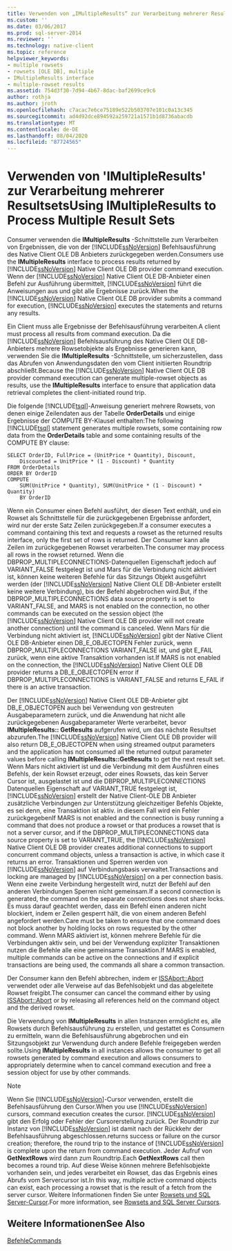 ```yaml
---
title: Verwenden von „IMultipleResults“ zur Verarbeitung mehrerer Resultsets | Microsoft-Dokumentation
ms.custom: ''
ms.date: 03/06/2017
ms.prod: sql-server-2014
ms.reviewer: ''
ms.technology: native-client
ms.topic: reference
helpviewer_keywords:
- multiple rowsets
- rowsets [OLE DB], multiple
- IMultipleResults interface
- multiple-rowset results
ms.assetid: 754d3f30-7d94-4b67-8dac-baf2699ce9c6
author: rothja
ms.author: jroth
ms.openlocfilehash: c7acac7e6ce75189e522b503707e101c0a13c345
ms.sourcegitcommit: ad4d92dce894592a259721a1571b1d8736abacdb
ms.translationtype: MT
ms.contentlocale: de-DE
ms.lasthandoff: 08/04/2020
ms.locfileid: "87724565"
---
```

# <a name="using-imultipleresults-to-process-multiple-result-sets"></a><span data-ttu-id="86765-102">Verwenden von 'IMultipleResults' zur Verarbeitung mehrerer Resultsets</span><span class="sxs-lookup"><span data-stu-id="86765-102">Using IMultipleResults to Process Multiple Result Sets</span></span>
  <span data-ttu-id="86765-103">Consumer verwenden die **IMultipleResults** -Schnittstelle zum Verarbeiten von Ergebnissen, die von der [!INCLUDE[ssNoVersion](../../includes/ssnoversion-md.md)] Befehlsausführung des Native Client OLE DB Anbieters zurückgegeben werden.</span><span class="sxs-lookup"><span data-stu-id="86765-103">Consumers use the **IMultipleResults** interface to process results returned by [!INCLUDE[ssNoVersion](../../includes/ssnoversion-md.md)] Native Client OLE DB provider command execution.</span></span> <span data-ttu-id="86765-104">Wenn der [!INCLUDE[ssNoVersion](../../includes/ssnoversion-md.md)] Native Client OLE DB-Anbieter einen Befehl zur Ausführung übermittelt, [!INCLUDE[ssNoVersion](../../includes/ssnoversion-md.md)] führt die Anweisungen aus und gibt alle Ergebnisse zurück.</span><span class="sxs-lookup"><span data-stu-id="86765-104">When the [!INCLUDE[ssNoVersion](../../includes/ssnoversion-md.md)] Native Client OLE DB provider submits a command for execution, [!INCLUDE[ssNoVersion](../../includes/ssnoversion-md.md)] executes the statements and returns any results.</span></span>  
  
 <span data-ttu-id="86765-105">Ein Client muss alle Ergebnisse der Befehlsausführung verarbeiten.</span><span class="sxs-lookup"><span data-stu-id="86765-105">A client must process all results from command execution.</span></span> <span data-ttu-id="86765-106">Da die [!INCLUDE[ssNoVersion](../../includes/ssnoversion-md.md)] Befehlsausführung des Native Client OLE DB-Anbieters mehrere Rowsetobjekte als Ergebnisse generieren kann, verwenden Sie die **IMultipleResults** -Schnittstelle, um sicherzustellen, dass das Abrufen von Anwendungsdaten den vom Client initiierten Roundtrip abschließt.</span><span class="sxs-lookup"><span data-stu-id="86765-106">Because the [!INCLUDE[ssNoVersion](../../includes/ssnoversion-md.md)] Native Client OLE DB provider command execution can generate multiple-rowset objects as results, use the **IMultipleResults** interface to ensure that application data retrieval completes the client-initiated round trip.</span></span>  
  
 <span data-ttu-id="86765-107">Die folgende [!INCLUDE[tsql](../../includes/tsql-md.md)]-Anweisung generiert mehrere Rowsets, von denen einige Zeilendaten aus der Tabelle **OrderDetails** und einige Ergebnisse der COMPUTE BY-Klausel enthalten:</span><span class="sxs-lookup"><span data-stu-id="86765-107">The following [!INCLUDE[tsql](../../includes/tsql-md.md)] statement generates multiple rowsets, some containing row data from the **OrderDetails** table and some containing results of the COMPUTE BY clause:</span></span>  
  
```  
SELECT OrderID, FullPrice = (UnitPrice * Quantity), Discount,  
    Discounted = UnitPrice * (1 - Discount) * Quantity  
FROM OrderDetails  
ORDER BY OrderID  
COMPUTE  
    SUM(UnitPrice * Quantity), SUM(UnitPrice * (1 - Discount) * Quantity)  
    BY OrderID  
```  
  
 <span data-ttu-id="86765-108">Wenn ein Consumer einen Befehl ausführt, der diesen Text enthält, und ein Rowset als Schnittstelle für die zurückgegebenen Ergebnisse anfordert, wird nur der erste Satz Zeilen zurückgegeben.</span><span class="sxs-lookup"><span data-stu-id="86765-108">If a consumer executes a command containing this text and requests a rowset as the returned results interface, only the first set of rows is returned.</span></span> <span data-ttu-id="86765-109">Der Consumer kann alle Zeilen im zurückgegebenen Rowset verarbeiten.</span><span class="sxs-lookup"><span data-stu-id="86765-109">The consumer may process all rows in the rowset returned.</span></span> <span data-ttu-id="86765-110">Wenn die DBPROP_MULTIPLECONNECTIONS-Datenquellen Eigenschaft jedoch auf VARIANT_FALSE festgelegt ist und Mars für die Verbindung nicht aktiviert ist, können keine weiteren Befehle für das Sitzungs Objekt ausgeführt werden (der [!INCLUDE[ssNoVersion](../../includes/ssnoversion-md.md)] Native Client OLE DB-Anbieter erstellt keine weitere Verbindung), bis der Befehl abgebrochen wird.</span><span class="sxs-lookup"><span data-stu-id="86765-110">But, if the DBPROP_MULTIPLECONNECTIONS data source property is set to VARIANT_FALSE, and MARS is not enabled on the connection, no other commands can be executed on the session object (the [!INCLUDE[ssNoVersion](../../includes/ssnoversion-md.md)] Native Client OLE DB provider will not create another connection) until the command is canceled.</span></span> <span data-ttu-id="86765-111">Wenn Mars für die Verbindung nicht aktiviert ist, [!INCLUDE[ssNoVersion](../../includes/ssnoversion-md.md)] gibt der Native Client OLE DB-Anbieter einen DB_E_OBJECTOPEN Fehler zurück, wenn DBPROP_MULTIPLECONNECTIONS VARIANT_FALSE ist, und gibt E_FAIL zurück, wenn eine aktive Transaktion vorhanden ist.</span><span class="sxs-lookup"><span data-stu-id="86765-111">If MARS is not enabled on the connection, the [!INCLUDE[ssNoVersion](../../includes/ssnoversion-md.md)] Native Client OLE DB provider returns a DB_E_OBJECTOPEN error if DBPROP_MULTIPLECONNECTIONS is VARIANT_FALSE and returns E_FAIL if there is an active transaction.</span></span>  
  
 <span data-ttu-id="86765-112">Der [!INCLUDE[ssNoVersion](../../includes/ssnoversion-md.md)] Native Client OLE DB-Anbieter gibt DB_E_OBJECTOPEN auch bei Verwendung von gestreuten Ausgabeparametern zurück, und die Anwendung hat nicht alle zurückgegebenen Ausgabeparameter Werte verarbeitet, bevor **IMultipleResults:: GetResults** aufgerufen wird, um das nächste Resultset abzurufen.</span><span class="sxs-lookup"><span data-stu-id="86765-112">The [!INCLUDE[ssNoVersion](../../includes/ssnoversion-md.md)] Native Client OLE DB provider will also return DB_E_OBJECTOPEN when using streamed output parameters and the application has not consumed all the returned output parameter values before calling **IMultipleResults::GetResults** to get the next result set.</span></span> <span data-ttu-id="86765-113">Wenn Mars nicht aktiviert ist und die Verbindung mit dem Ausführen eines Befehls, der kein Rowset erzeugt, oder eines Rowsets, das kein Server Cursor ist, ausgelastet ist und die DBPROP_MULTIPLECONNECTIONS Datenquellen Eigenschaft auf VARIANT_TRUE festgelegt ist, [!INCLUDE[ssNoVersion](../../includes/ssnoversion-md.md)] erstellt der Native Client-OLE DB Anbieter zusätzliche Verbindungen zur Unterstützung gleichzeitiger Befehls Objekte, es sei denn, eine Transaktion ist aktiv. in diesem Fall wird ein Fehler zurückgegeben</span><span class="sxs-lookup"><span data-stu-id="86765-113">If MARS is not enabled and the connection is busy running a command that does not produce a rowset or that produces a rowset that is not a server cursor, and if the DBPROP_MULTIPLECONNECTIONS data source property is set to VARIANT_TRUE, the [!INCLUDE[ssNoVersion](../../includes/ssnoversion-md.md)] Native Client OLE DB provider creates additional connections to support concurrent command objects, unless a transaction is active, in which case it returns an error.</span></span> <span data-ttu-id="86765-114">Transaktionen und Sperren werden von [!INCLUDE[ssNoVersion](../../includes/ssnoversion-md.md)] auf Verbindungsbasis verwaltet.</span><span class="sxs-lookup"><span data-stu-id="86765-114">Transactions and locking are managed by [!INCLUDE[ssNoVersion](../../includes/ssnoversion-md.md)] on a per connection basis.</span></span> <span data-ttu-id="86765-115">Wenn eine zweite Verbindung hergestellt wird, nutzt der Befehl auf den anderen Verbindungen Sperren nicht gemeinsam.</span><span class="sxs-lookup"><span data-stu-id="86765-115">If a second connection is generated, the command on the separate connections does not share locks.</span></span> <span data-ttu-id="86765-116">Es muss darauf geachtet werden, dass ein Befehl einen anderen nicht blockiert, indem er Zeilen gesperrt hält, die von einem anderen Befehl angefordert werden.</span><span class="sxs-lookup"><span data-stu-id="86765-116">Care must be taken to ensure that one command does not block another by holding locks on rows requested by the other command.</span></span> <span data-ttu-id="86765-117">Wenn MARS aktiviert ist, können mehrere Befehle für die Verbindungen aktiv sein, und bei der Verwendung expliziter Transaktionen nutzen die Befehle alle eine gemeinsame Transaktion.</span><span class="sxs-lookup"><span data-stu-id="86765-117">If MARS is enabled, multiple commands can be active on the connections and if explicit transactions are being used, the commands all share a common transaction.</span></span>  
  
 <span data-ttu-id="86765-118">Der Consumer kann den Befehl abbrechen, indem er [ISSAbort::Abort](../native-client-ole-db-interfaces/issabort-abort-ole-db.md) verwendet oder alle Verweise auf das Befehlsobjekt und das abgeleitete Rowset freigibt.</span><span class="sxs-lookup"><span data-stu-id="86765-118">The consumer can cancel the command either by using [ISSAbort::Abort](../native-client-ole-db-interfaces/issabort-abort-ole-db.md) or by releasing all references held on the command object and the derived rowset.</span></span>  
  
 <span data-ttu-id="86765-119">Die Verwendung von **IMultipleResults** in allen Instanzen ermöglicht es, alle Rowsets durch Befehlsausführung zu erstellen, und gestattet es Consumern zu ermitteln, wann die Befehlsausführung abgebrochen und ein Sitzungsobjekt zur Verwendung durch andere Befehle freigegeben werden sollte.</span><span class="sxs-lookup"><span data-stu-id="86765-119">Using **IMultipleResults** in all instances allows the consumer to get all rowsets generated by command execution and allows consumers to appropriately determine when to cancel command execution and free a session object for use by other commands.</span></span>  
  
> [!NOTE]  
>  <span data-ttu-id="86765-120">Wenn Sie [!INCLUDE[ssNoVersion](../../includes/ssnoversion-md.md)]-Cursor verwenden, erstellt die Befehlsausführung den Cursor.</span><span class="sxs-lookup"><span data-stu-id="86765-120">When you use [!INCLUDE[ssNoVersion](../../includes/ssnoversion-md.md)] cursors, command execution creates the cursor.</span></span> [!INCLUDE[ssNoVersion](../../includes/ssnoversion-md.md)] <span data-ttu-id="86765-121">gibt den Erfolg oder Fehler der Cursorerstellung zurück. Der Roundtrip zur Instanz von [!INCLUDE[ssNoVersion](../../includes/ssnoversion-md.md)] ist damit nach der Rückkehr der Befehlsausführung abgeschlossen.</span><span class="sxs-lookup"><span data-stu-id="86765-121">returns success or failure on the cursor creation; therefore, the round trip to the instance of [!INCLUDE[ssNoVersion](../../includes/ssnoversion-md.md)] is complete upon the return from command execution.</span></span> <span data-ttu-id="86765-122">Jeder Aufruf von **GetNextRows** wird dann zum Roundtrip.</span><span class="sxs-lookup"><span data-stu-id="86765-122">Each **GetNextRows** call then becomes a round trip.</span></span> <span data-ttu-id="86765-123">Auf diese Weise können mehrere Befehlsobjekte vorhanden sein, und jedes verarbeitet ein Rowset, das das Ergebnis eines Abrufs vom Servercursor ist.</span><span class="sxs-lookup"><span data-stu-id="86765-123">In this way, multiple active command objects can exist, each processing a rowset that is the result of a fetch from the server cursor.</span></span> <span data-ttu-id="86765-124">Weitere Informationen finden Sie unter [Rowsets und SQL Server-Cursor](../native-client-ole-db-rowsets/rowsets-and-sql-server-cursors.md).</span><span class="sxs-lookup"><span data-stu-id="86765-124">For more information, see [Rowsets and SQL Server Cursors](../native-client-ole-db-rowsets/rowsets-and-sql-server-cursors.md).</span></span>  
  
## <a name="see-also"></a><span data-ttu-id="86765-125">Weitere Informationen</span><span class="sxs-lookup"><span data-stu-id="86765-125">See Also</span></span>  
 [<span data-ttu-id="86765-126">Befehle</span><span class="sxs-lookup"><span data-stu-id="86765-126">Commands</span></span>](commands.md)  
  
  
